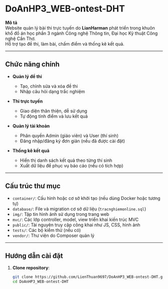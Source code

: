 # DoAnHP3_WEB-ontest-DHT

**Mô tả**  
Website quản lý bài thi trực tuyến do **LianHarman** phát triển trong khuôn khổ đồ án học phần 3 ngành Công nghệ Thông tin, Đại học Kỹ thuật Công nghệ Cần Thơ.  
Hỗ trợ tạo đề thi, làm bài, chấm điểm và thống kê kết quả.

---

## Chức năng chính

- **Quản lý đề thi**  
  - Tạo, chỉnh sửa và xóa đề thi  
  - Nhập câu hỏi dạng trắc nghiệm

- **Thi trực tuyến**  
  - Giao diện thân thiện, dễ sử dụng  
  - Tự động tính điểm và lưu kết quả

- **Quản lý tài khoản**  
  - Phân quyền Admin (giáo viên) và User (thí sinh)  
  - Đăng nhập/đăng ký đơn giản (nếu đã được cài đặt)

- **Thống kê kết quả**  
  - Hiển thị danh sách kết quả theo từng thí sinh  
  - Xuất dữ liệu để phục vụ báo cáo (nếu có tích hợp)

---

## Cấu trúc thư mục

- `container/`: Cấu hình hoặc cơ sở khởi tạo (nếu dùng Docker hoặc tương tự)  
- `database/`: File và migration cơ sở dữ liệu (`tracnghiemonline.sql`)  
- `img/`: Tập tin hình ảnh sử dụng trong trang web  
- `mvc/`: Các lớp controller, model, view triển khai kiến trúc MVC  
- `public/`: Tài nguyên truy cập công khai như JS, CSS, hình ảnh  
- `tests/`: Các bộ kiểm thử (nếu có)  
- `vendor/`: Thư viện do Composer quản lý  

---

## Hướng dẫn cài đặt

1. **Clone repository**:
   ```bash
   git clone https://github.com/LienThuan9697/DoAnHP3_WEB-ontest-DHT.git
   cd DoAnHP3_WEB-ontest-DHT
